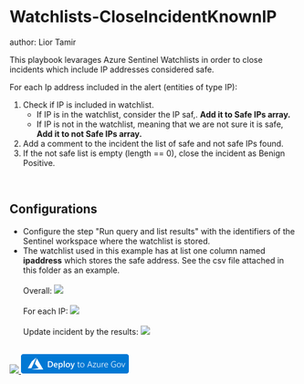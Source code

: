 # Watchlists-CloseIncidentKnownIP
author: Lior Tamir

This playbook levarages Azure Sentinel Watchlists in order to close incidents which include IP addresses considered safe.

For each Ip address included in the alert (entities of type IP):
1. Check if IP is included in watchlist.
    * If IP is in the watchlist, consider the IP saf,. **Add it to Safe IPs array.**
    * If IP is not in the watchlist, meaning that we are not sure it is safe, **Add it to not Safe IPs array.**
2. Add a comment to the incident the list of safe and not safe IPs found.
3. If the not safe list is empty (length == 0), close the incident as Benign Positive.
<br>

## Configurations
* Configure the step "Run query and list results" with the identifiers of the Sentinel workspace where the watchlist is stored.
* The watchlist used in this example has at list one column named **ipaddress** which stores the safe address. See the csv file attached in this folder as an example.
<br><br>
Overall:
<img src="https://github.com/Azure/Azure-Sentinel/blob/master/Playbooks/Watchlist-CloseIncidentKnownIPs/images/designerView.png"/><br><br>
For each IP:
<img src="https://github.com/Azure/Azure-Sentinel/blob/master/Playbooks/Watchlist-CloseIncidentKnownIPs/images/ForEach.png"/><br><br>
Update incident by the results:
<img src="https://github.com/Azure/Azure-Sentinel/blob/master/Playbooks/Watchlist-CloseIncidentKnownIPs/images/end.png"/><br><br>


<a href="https://portal.azure.com/#create/Microsoft.Template/uri/https%3A%2F%2Fraw.githubusercontent.com%2FAzure%2FAzure-Sentinel%2Fmaster%2FPlaybooks%2FWatchlists-CloseIncidentKnownIP%2Fazuredeploy.json" target="_blank">
    <img src="https://aka.ms/deploytoazurebutton""/>
</a>
<a href="https://raw.githubusercontent.com/Azure/Azure-Sentinel/master/Playbooks/Watchlists-CloseIncidentKnownIP/azuredeploy.json" target="_blank">
<img src="https://raw.githubusercontent.com/Azure/azure-quickstart-templates/master/1-CONTRIBUTION-GUIDE/images/deploytoazuregov.png"/>
</a>
